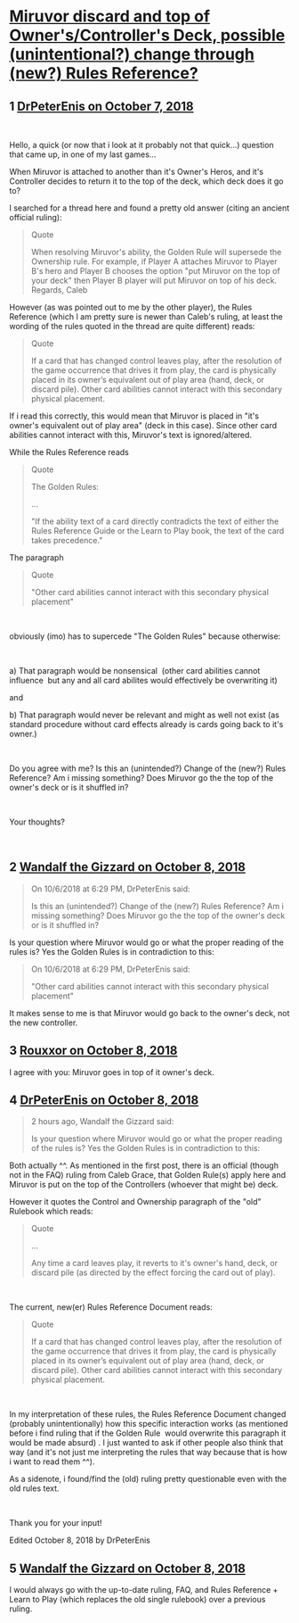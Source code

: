 # [Miruvor discard and top of Owner&#039;s/Controller&#039;s Deck, possible (unintentional?) change through (new?) Rules Reference?](https://community.fantasyflightgames.com/topic/284088-miruvor-discard-and-top-of-ownerscontrollers-deck-possible-unintentional-change-through-new-rules-reference/)

## 1 [DrPeterEnis on October 7, 2018](https://community.fantasyflightgames.com/topic/284088-miruvor-discard-and-top-of-ownerscontrollers-deck-possible-unintentional-change-through-new-rules-reference/?do=findComment&comment=3494709)

 

Hello, a quick (or now that i look at it probably not that quick...) question that came up, in one of my last games...

When Miruvor is attached to another than it's Owner's Heros, and it's Controller decides to return it to the top of the deck, which deck does it go to?

I searched for a thread here and found a pretty old answer (citing an ancient official ruling):

> Quote
> 
> When resolving Miruvor's ability, the Golden Rule will supersede the Ownership rule. For example, if Player A attaches Miruvor to Player B's hero and Player B chooses the option "put Miruvor on the top of your deck" then Player B player will put Miruvor on top of his deck.
> Regards,
> Caleb

However (as was pointed out to me by the other player), the Rules Reference (which I am pretty sure is newer than Caleb's ruling, at least the wording of the rules quoted in the thread are quite different) reads:

> Quote
> 
> If a card that has changed control leaves play, after
> the resolution of the game occurrence that drives
> it from play, the card is physically placed in its
> owner’s equivalent out of play area (hand, deck, or
> discard pile). Other card abilities cannot interact
> with this secondary physical placement.

If i read this correctly, this would mean that Miruvor is placed in "it's owner's equivalent out of play area" (deck in this case). Since other card abilities cannot interact with this, Miruvor's text is ignored/altered. 

While the Rules Reference reads

> Quote
> 
> The Golden Rules:
> 
> ...
> 
> "If the ability text of a card directly contradicts the text
> of either the Rules Reference Guide or the Learn to
> Play book, the text of the card takes precedence."

The paragraph

> Quote
> 
> "Other card abilities cannot interact
> with this secondary physical placement"

 

obviously (imo) has to supercede "The Golden Rules" because otherwise: 

 

a) That paragraph would be nonsensical  (other card abilities cannot influence  but any and all card abilites would effectively be overwriting it)

and

b) That paragraph would never be relevant and might as well not exist (as standard procedure without card effects already is cards going back to it's owner.)

 

Do you agree with me? Is this an (unintended?) Change of the (new?) Rules Reference? Am i missing something? Does Miruvor go the the top of the owner's deck or is it shuffled in?

 

Your thoughts?

 

## 2 [Wandalf the Gizzard on October 8, 2018](https://community.fantasyflightgames.com/topic/284088-miruvor-discard-and-top-of-ownerscontrollers-deck-possible-unintentional-change-through-new-rules-reference/?do=findComment&comment=3495665)

> On 10/6/2018 at 6:29 PM, DrPeterEnis said:
> 
> Is this an (unintended?) Change of the (new?) Rules Reference? Am i missing something? Does Miruvor go the the top of the owner's deck or is it shuffled in?

Is your question where Miruvor would go or what the proper reading of the rules is? Yes the Golden Rules is in contradiction to this:

> On 10/6/2018 at 6:29 PM, DrPeterEnis said:
> 
> "Other card abilities cannot interact
> with this secondary physical placement"

It makes sense to me is that Miruvor would go back to the owner's deck, not the new controller.

## 3 [Rouxxor on October 8, 2018](https://community.fantasyflightgames.com/topic/284088-miruvor-discard-and-top-of-ownerscontrollers-deck-possible-unintentional-change-through-new-rules-reference/?do=findComment&comment=3495813)

I agree with you: Miruvor goes in top of it owner's deck.

## 4 [DrPeterEnis on October 8, 2018](https://community.fantasyflightgames.com/topic/284088-miruvor-discard-and-top-of-ownerscontrollers-deck-possible-unintentional-change-through-new-rules-reference/?do=findComment&comment=3495859)

> 2 hours ago, Wandalf the Gizzard said:
> 
> Is your question where Miruvor would go or what the proper reading of the rules is? Yes the Golden Rules is in contradiction to this:﻿

Both actually ^^. As mentioned in the first post, there is an official (though not in the FAQ) ruling from Caleb Grace, that Golden Rule(s) apply here and Miruvor is put on the top of the Controllers (whoever that might be) deck.

However it quotes the Control and Ownership paragraph of the "old" Rulebook which reads:

> Quote
> 
> ...
> 
> Any time a card leaves play, it reverts to it's owner's hand, deck, or discard pile (as directed by the effect forcing the card out of play).

 

The current, new(er) Rules Reference Document reads:

> Quote
> 
> If a card that has changed control leaves play, after
> the resolution of the game occurrence that drives
> it from play, the card is physically placed in its
> owner’s equivalent out of play area (hand, deck, or
> discard pile). Other card abilities cannot interact
> with this secondary physical placement.﻿

 

In my interpretation of these rules, the Rules Reference Document changed (probably unintentionally) how this specific interaction works (as mentioned before i find ruling that if the Golden Rule  would overwrite this paragraph it would be made absurd) . I just wanted to ask if other people also think that way (and it's not just me interpreting the rules that way because that is how i want to read them ^^).

As a sidenote, i found/find the (old) ruling pretty questionable even with the old rules text. 

 

Thank you for your input!

Edited October 8, 2018 by DrPeterEnis

## 5 [Wandalf the Gizzard on October 8, 2018](https://community.fantasyflightgames.com/topic/284088-miruvor-discard-and-top-of-ownerscontrollers-deck-possible-unintentional-change-through-new-rules-reference/?do=findComment&comment=3495900)

I would always go with the up-to-date ruling, FAQ, and Rules Reference + Learn to Play (which replaces the old single rulebook) over a previous ruling.

